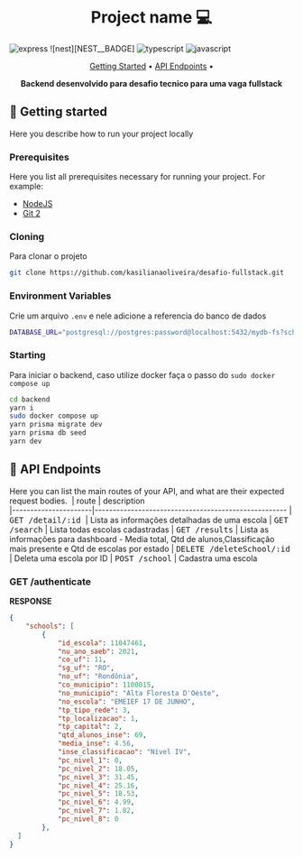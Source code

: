 [JAVASCRIPT__BADGE]: https://img.shields.io/badge/Javascript-000?style=for-the-badge&logo=javascript
[TYPESCRIPT__BADGE]: https://img.shields.io/badge/typescript-D4FAFF?style=for-the-badge&logo=typescript
[EXPRESS__BADGE]: https://img.shields.io/badge/express-005CFE?style=for-the-badge&logo=express


<h1 align="center" style="font-weight: bold;">Project name 💻</h1>

![express][EXPRESS__BADGE]
![nest][NEST__BADGE]
![typescript][TYPESCRIPT__BADGE]
![javascript][JAVASCRIPT__BADGE]

<p align="center">
 <a href="#started">Getting Started</a> • 
  <a href="#routes">API Endpoints</a> •
</p>

<p align="center">
  <b>Backend desenvolvido para desafio tecnico para uma vaga fullstack</b>
</p>

<h2 id="started">🚀 Getting started</h2>

Here you describe how to run your project locally

<h3>Prerequisites</h3>

Here you list all prerequisites necessary for running your project. For example:

- [NodeJS](https://github.com/)
- [Git 2](https://github.com)

<h3>Cloning</h3>

Para clonar o projeto

```bash
git clone https://github.com/kasilianaoliveira/desafio-fullstack.git
```

<h3> Environment Variables</h2>

Crie um arquivo `.env` e nele adicione a referencia do banco de dados

```bash
DATABASE_URL="postgresql://postgres:password@localhost:5432/mydb-fs?schema=public"
```

<h3>Starting</h3>

Para iniciar o backend, caso utilize docker faça o passo do `sudo docker compose up`

```bash
cd backend
yarn i
sudo docker compose up
yarn prisma migrate dev
yarn prisma db seed
yarn dev
``````

<h2 id="routes">📍 API Endpoints</h2>

Here you can list the main routes of your API, and what are their expected request bodies.
​
| route                | description                                          
|----------------------|-----------------------------------------------------
| <kbd>GET /detail/:id </kbd>   | Lista as informações detalhadas de uma escola 
| <kbd>GET /search</kbd>        | Lista todas escolas cadastradas
| <kbd>GET /results</kbd>       | Lista as informações para dashboard - Media total, Qtd de alunos,Classificação mais presente e Qtd de escolas por estado
| <kbd>DELETE /deleteSchool/:id</kbd>   | Deleta uma escola por ID
| <kbd>POST /school</kbd>   | Cadastra uma escola

<h3 id="get-auth-detail">GET /authenticate</h3>

**RESPONSE**
```json
{
 	"schools": [
		{
			"id_escola": 11047461,
			"nu_ano_saeb": 2021,
			"co_uf": 11,
			"sg_uf": "RO",
			"no_uf": "Rondônia",
			"co_municipio": 1100015,
			"no_municipio": "Alta Floresta D'Oeste",
			"no_escola": "EMEIEF 17 DE JUNHO",
			"tp_tipo_rede": 3,
			"tp_localizacao": 1,
			"tp_capital": 2,
			"qtd_alunos_inse": 69,
			"media_inse": 4.56,
			"inse_classificacao": "Nível IV",
			"pc_nivel_1": 0,
			"pc_nivel_2": 18.05,
			"pc_nivel_3": 31.45,
			"pc_nivel_4": 25.16,
			"pc_nivel_5": 18.53,
			"pc_nivel_6": 4.99,
			"pc_nivel_7": 1.82,
			"pc_nivel_8": 0
		},
  ]
}
```
